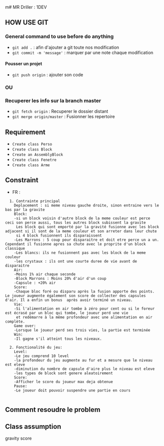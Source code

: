 m# MR Driller : 1DEV

## HOW USE GIT

### General command to use before do anything

- `git add .` : afin d'ajouter a git toute nos modification
- `git commit -m 'message'` : marquer par une note chaque modification

#### Pousser un projet

- `git push origin` : ajouter son code

### OU

### Recuperer les info sur la branch master

- `git fetch origin` : Recuperer le dossier distant
- `git merge origin/master` : Fusionner les repertoire

## Requirement

- `Create class Perso`
- `Create class Block`
- `Create an AssemblyBlock`
- `Create class Fenetre`
- `Create class Arme`

## Constraint

- FR :
```
  1. Contrainte principal
    Deplacement : si meme niveau gauche droite, sinon entraine vers le bas par la gravite
    Block:
    -si un block voisin d'autre block de la meme couleur est perce ceci son perce aussi, tous les autres block subissent la gravite
     Les block qui sont emporté par la gravité fusionne avec les block adjacent si il sont de la meme couleur et son arreter dans leur chute
     si 4 block fusionnent ils disparaissent
    -Les Marrons : 5 coup pour disparaitre et doit etre perce un a un. Cependant il fusionne apres sa chute avec le proprite d'un block classique
    -Les blancs: ils ne fusionnent pas avec les block de la meme couleur
    -les crystaux : ils ont une courte duree de vie avant de disparaitre
    Air:
    -Moins 1% air chaque seconde
    -Block Marrons : Moins 20% d'air d'un coup
    -Capsule : +20% air
    Score:
    -Chaque bloc foré ou disparu après la fusion apporte des points. Le joueur augmente également son score de collecter des capsules d'air. Il a enfin un bonus  après avoir terminé un niveau.
    Vie:
    -Si l'alimentation en air tombe à zéro pour cent ou si le foreur est écrasé par un bloc qui tombe, le joueur perd une vie
     et redémarre à la même profondeur avec une alimentation en air complète.
    Game over:
    -Lorsque le joueur perd ses trois vies, la partie est terminée
    Win:
    -Il gagne s'il atteint tous les niveaux.

  2. Fonctionalité du jeu:
    Level:
    -Le jeu comprend 10 level
    -la profondeur du jeu augmente au fur et a mesure que le niveau est eleve
    -diminution du nombre de capsule d'aire plus le niveau est eleve
    -les types de block sont genere aleatoirement
    Score:
    -Afficher le score du joueur max deja obtenue
    Pause:
    -Le joueur doit pouvoir suspendre une partie en cours


```

## Comment resoudre le problem



## Class assumption

gravity
score
